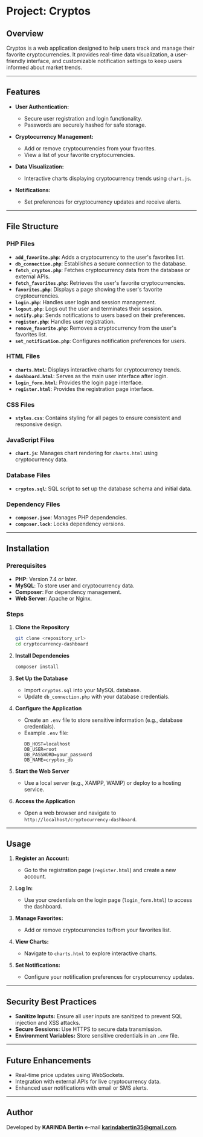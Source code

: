 # Project: Cryptos

## Overview
Cryptos is a web application designed to help users track and manage their favorite cryptocurrencies. It provides real-time data visualization, a user-friendly interface, and customizable notification settings to keep users informed about market trends.

---

## Features
- **User Authentication:**
  - Secure user registration and login functionality.
  - Passwords are securely hashed for safe storage.

- **Cryptocurrency Management:**
  - Add or remove cryptocurrencies from your favorites.
  - View a list of your favorite cryptocurrencies.

- **Data Visualization:**
  - Interactive charts displaying cryptocurrency trends using `chart.js`.

- **Notifications:**
  - Set preferences for cryptocurrency updates and receive alerts.

---

## File Structure

### **PHP Files**
- **`add_favorite.php`**: Adds a cryptocurrency to the user's favorites list.
- **`db_connection.php`**: Establishes a secure connection to the database.
- **`fetch_cryptos.php`**: Fetches cryptocurrency data from the database or external APIs.
- **`fetch_favorites.php`**: Retrieves the user's favorite cryptocurrencies.
- **`favorites.php`**: Displays a page showing the user's favorite cryptocurrencies.
- **`login.php`**: Handles user login and session management.
- **`logout.php`**: Logs out the user and terminates their session.
- **`notify.php`**: Sends notifications to users based on their preferences.
- **`register.php`**: Handles user registration.
- **`remove_favorite.php`**: Removes a cryptocurrency from the user's favorites list.
- **`set_notification.php`**: Configures notification preferences for users.

### **HTML Files**
- **`charts.html`**: Displays interactive charts for cryptocurrency trends.
- **`dashboard.html`**: Serves as the main user interface after login.
- **`login_form.html`**: Provides the login page interface.
- **`register.html`**: Provides the registration page interface.

### **CSS Files**
- **`styles.css`**: Contains styling for all pages to ensure consistent and responsive design.

### **JavaScript Files**
- **`chart.js`**: Manages chart rendering for `charts.html` using cryptocurrency data.

### **Database Files**
- **`cryptos.sql`**: SQL script to set up the database schema and initial data.

### **Dependency Files**
- **`composer.json`**: Manages PHP dependencies.
- **`composer.lock`**: Locks dependency versions.

---

## Installation

### Prerequisites
- **PHP**: Version 7.4 or later.
- **MySQL**: To store user and cryptocurrency data.
- **Composer**: For dependency management.
- **Web Server**: Apache or Nginx.

### Steps
1. **Clone the Repository**
   ```bash
   git clone <repository_url>
   cd cryptocurrency-dashboard
   ```

2. **Install Dependencies**
   ```bash
   composer install
   ```

3. **Set Up the Database**
   - Import `cryptos.sql` into your MySQL database.
   - Update `db_connection.php` with your database credentials.

4. **Configure the Application**
   - Create an `.env` file to store sensitive information (e.g., database credentials).
   - Example `.env` file:
     ```env
     DB_HOST=localhost
     DB_USER=root
     DB_PASSWORD=your_password
     DB_NAME=cryptos_db
     ```

5. **Start the Web Server**
   - Use a local server (e.g., XAMPP, WAMP) or deploy to a hosting service.

6. **Access the Application**
   - Open a web browser and navigate to `http://localhost/cryptocurrency-dashboard`.

---

## Usage

1. **Register an Account:**
   - Go to the registration page (`register.html`) and create a new account.

2. **Log In:**
   - Use your credentials on the login page (`login_form.html`) to access the dashboard.

3. **Manage Favorites:**
   - Add or remove cryptocurrencies to/from your favorites list.

4. **View Charts:**
   - Navigate to `charts.html` to explore interactive charts.

5. **Set Notifications:**
   - Configure your notification preferences for cryptocurrency updates.

---

## Security Best Practices
- **Sanitize Inputs:** Ensure all user inputs are sanitized to prevent SQL injection and XSS attacks.
- **Secure Sessions:** Use HTTPS to secure data transmission.
- **Environment Variables:** Store sensitive credentials in an `.env` file.

---

## Future Enhancements
- Real-time price updates using WebSockets.
- Integration with external APIs for live cryptocurrency data.
- Enhanced user notifications with email or SMS alerts.

---

## Author
Developed by **KARINDA Bertin** e-mail **karindabertin35@gmail.com**.
